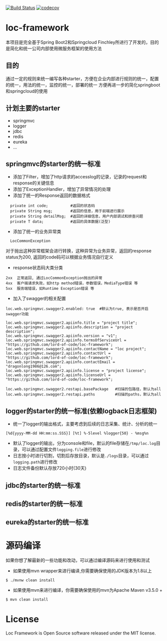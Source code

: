 [![Build Status](https://travis-ci.org/lord-of-code/loc-framework.svg?branch=master)](https://travis-ci.org/lord-of-code/loc-framework)
[![codecov](https://codecov.io/gh/lord-of-code/loc-framework/branch/master/graph/badge.svg)](https://codecov.io/gh/lord-of-code/loc-framework)

# loc-framework
本项目是完全基于Spring Boot2和Springcloud Finchley所进行了开发的，目的是简化和统一公司内部使用微服务框架的使用方法

## 目的
通过一定的规则来统一编写各种starter，方便在企业内部进行规则的统一，配置的统一，用法的统一，监控的统一，部署的统一
方便再进一步的简化springboot和springcloud的使用

## 计划主要的starter
- springmvc
- logger
- jdbc
- redis
- eureka
- ...



## springmvc的starter的统一标准

* 添加了Filter，增加了http请求的accesslog的记录，记录的request和response的关键信息
* 添加了ExceptionHandler，增加了异常情况的处理
* 添加了统一的Response返回的数据格式

```
  private int code;          #返回的状态码
  private String msg;        #返回的信息，用于前端进行展示
  private String detailMsg;  #返回的详细信息，用户内部调试和排查问题
  private T data;            #返回的具体数据(泛型)
```

* 添加了统一的业务异常类

```
  LocCommonException
``` 

对于抛出这种异常框架会进行转换，这种异常为业务异常，返回的response status为200, 返回的code码可以根据业务情况自行定义

* response状态码大类分类

```
2xx  正常返回, 通过LocCommonException抛出的异常
4xx  客户端请求失败，如http method错误，参数错误，MediaType错误 等
5xx  服务端错误，如Runtime Exception错误 等
```

* 加入了swagger的相关配置
```
loc.web.springmvc.swagger2.enabled: true  #默认为true, 表示是否开启swagger功能

loc.web.springmvc.swagger2.apiinfo.title = "project title";
loc.web.springmvc.swagger2.apiinfo.description = "project description";
loc.web.springmvc.swagger2.apiinfo.version = "v1";
loc.web.springmvc.swagger2.apiinfo.termsOfServiceUrl = "https://github.com/lord-of-code/loc-framework";
loc.web.springmvc.swagger2.apiinfo.contactName = "loc project";
loc.web.springmvc.swagger2.apiinfo.contactUrl = "https://github.com/lord-of-code/loc-framework";
loc.web.springmvc.swagger2.apiinfo.contactEmail = "dragonlong1986@126.com";
loc.web.springmvc.swagger2.apiinfo.license = "project license";
loc.web.springmvc.swagger2.apiinfo.licenseUrl = "https://github.com/lord-of-code/loc-framework";

loc.web.springmvc.swagger2.restapi.basePackage   #扫描的包路径，默认为all
loc.web.springmvc.swagger2.restapi.paths         #扫描的paths，默认为all
```



## logger的starter的统一标准(依赖logback日志框架)

* 统一了logger的输出格式，主要考虑到后续的日志采集、统计、分析的统一
```
[%d{yyyy-MM-dd HH:mm:ss.SSS}] [%t] %-5level %logger{50} - %msg%n
```
* 默认了logger的输出，分为console和file，默认的file存储在`/tmp/loc.log`目录，可以通过配置文件`logging.file`进行修改
* 日志按小时进行切割，切割后存放目录，默认是`./logs`目录，可以通过`logging.path`进行修改
* 日志文件备份默认存放720小时(30天)



## jdbc的starter的统一标准


## redis的starter的统一标准


## eureka的starter的统一标准


# 源码编译
如果你想了解最新的一些功能和改动，可以通过编译源码来进行使用和测试

* 如果使用mvn wrapper来进行编译,你需要确保使用的JDK版本为1.8以上
```
$ ./mvnw clean install
```

* 如果使用mvn来进行编译，你需要确保使用的mvn为Apache Maven v3.5.0 +
```
$ mvn clean install
```


# License
Loc Framework is Open Source software released under the MIT license.
